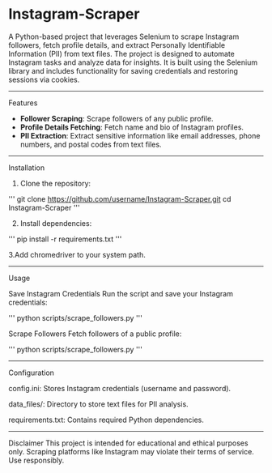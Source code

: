 # Instagram-Scraper

A Python-based project that leverages Selenium to scrape Instagram followers, fetch profile details, and extract Personally Identifiable Information (PII) from text files. The project is designed to automate Instagram tasks and analyze data for insights. It is built using the Selenium library and includes functionality for saving credentials and restoring sessions via cookies.

---

Features

- **Follower Scraping**: Scrape followers of any public profile.
- **Profile Details Fetching**: Fetch name and bio of Instagram profiles.
- **PII Extraction**: Extract sensitive information like email addresses, phone numbers, and postal codes from text files.

---

Installation

1. Clone the repository:

'''
git clone https://github.com/username/Instagram-Scraper.git
cd Instagram-Scraper
'''

2. Install dependencies:

'''
pip install -r requirements.txt
'''

3.Add chromedriver to your system path.

---

Usage

Save Instagram Credentials
Run the script and save your Instagram credentials:

'''
python scripts/scrape_followers.py
'''

Scrape Followers
Fetch followers of a public profile:

'''
python scripts/scrape_followers.py
'''

---

Configuration

config.ini: Stores Instagram credentials (username and password).

data_files/: Directory to store text files for PII analysis.

requirements.txt: Contains required Python dependencies.

---

Disclaimer
This project is intended for educational and ethical purposes only. Scraping platforms like Instagram may violate their terms of service. Use responsibly.

